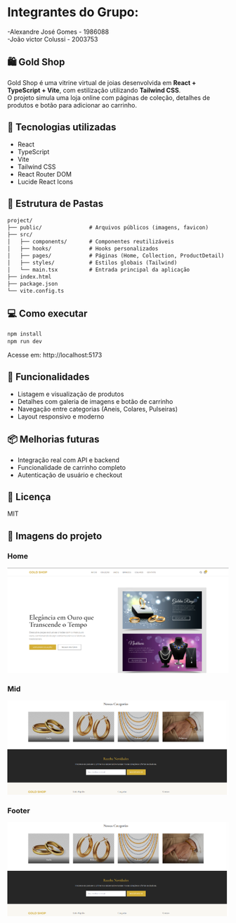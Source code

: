 # Integrantes do Grupo:
-Alexandre José Gomes - 1986088  
-João victor Colussi - 2003753

## 🛍️ Gold Shop

Gold Shop é uma vitrine virtual de joias desenvolvida em **React + TypeScript + Vite**, com estilização utilizando **Tailwind CSS**.  
O projeto simula uma loja online com páginas de coleção, detalhes de produtos e botão para adicionar ao carrinho.

## 🚀 Tecnologias utilizadas

- React
- TypeScript
- Vite
- Tailwind CSS
- React Router DOM
- Lucide React Icons

## 📁 Estrutura de Pastas

```
project/
├── public/               # Arquivos públicos (imagens, favicon)
├── src/
│   ├── components/       # Componentes reutilizáveis
│   ├── hooks/            # Hooks personalizados
│   ├── pages/            # Páginas (Home, Collection, ProductDetail)
│   ├── styles/           # Estilos globais (Tailwind)
│   └── main.tsx          # Entrada principal da aplicação
├── index.html
├── package.json
└── vite.config.ts
```

## 💻 Como executar

```bash
npm install
npm run dev
```

Acesse em: http://localhost:5173

## 🧪 Funcionalidades

- Listagem e visualização de produtos
- Detalhes com galeria de imagens e botão de carrinho
- Navegação entre categorias (Aneis, Colares, Pulseiras)
- Layout responsivo e moderno

## 📦 Melhorias futuras

- Integração real com API e backend
- Funcionalidade de carrinho completo
- Autenticação de usuário e checkout

## 📝 Licença

MIT 


## 📝 Imagens do projeto

### Home
![Home](./assets/Home.png)

### Mid
![Meio](./assets/Meio.png)

### Footer
![Footer](./assets/Footer.png)
